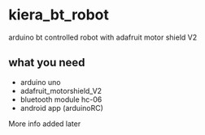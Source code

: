 # kiera_bt_robot
arduino bt controlled robot with adafruit motor shield V2

## what you need

* arduino uno
* adafruit_motorshield_V2
* bluetooth module hc-06
* android app (arduinoRC)

More info added later
